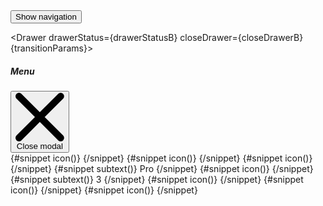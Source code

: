 <script>
    import { Drawer, Button, uiHelpers, Sidebar, SidebarGroup, SidebarItem, SidebarDropdownWrapper } from 'svelte-5-ui-lib'
    import { sineIn } from 'svelte/easing';

  let transitionParams = {
    x: -320,
    duration: 200,
    easing: sineIn
  };

    const drawerB = uiHelpers();
  let drawerStatusB = $state(false);
  const closeDrawerB = drawerB.close;

  $effect(() => {
    drawerStatusB = drawerB.isOpen;
  });

  let spanclass = 'flex-1 ms-3 whitespace-nowrap';
</script>


<div class="text-center">
  <Button onclick={drawerB.toggle}>Show navigation</Button>
</div>

<Drawer drawerStatus={drawerStatusB} closeDrawer={closeDrawerB} {transitionParams}>
  <div class="flex items-center">
    <h5
      id="drawer-label"
      class="mb-4 inline-flex items-center text-base font-semibold text-gray-500 dark:text-gray-400"
    >
      <InfoCircleSolid class="me-2.5 h-4 w-4" />Menu
    </h5>
    <button
      type="button"
      onclick={closeDrawerB}
      class="ms-auto inline-flex h-8 w-8 items-center justify-center rounded-lg bg-transparent text-sm text-gray-400 hover:bg-gray-200 hover:text-gray-900 dark:hover:bg-gray-600 dark:hover:text-white"
      data-modal-hide="default-modal"
    >
      <svg
        class="h-3 w-3"
        aria-hidden="true"
        xmlns="http://www.w3.org/2000/svg"
        fill="none"
        viewBox="0 0 14 14"
      >
        <path
          stroke="currentColor"
          stroke-linecap="round"
          stroke-linejoin="round"
          stroke-width="2"
          d="m1 1 6 6m0 0 6 6M7 7l6-6M7 7l-6 6"
        />
      </svg>
      <span class="sr-only">Close modal</span>
    </button>
  </div>
  <Sidebar>
    <SidebarGroup>
      <SidebarItem label="Dashboard">
        {#snippet icon()}
          <ChartOutline
            class="h-5 w-5 text-gray-500 transition duration-75 group-hover:text-gray-900 dark:text-gray-400 dark:group-hover:text-white"
          />
        {/snippet}
      </SidebarItem>
      <SidebarDropdownWrapper label="E-commerce">
        {#snippet icon()}
          <ShoppingBagSolid
            class="h-5 w-5 text-gray-500 transition duration-75 group-hover:text-gray-900 dark:text-gray-400 dark:group-hover:text-white"
          />
        {/snippet}
        <SidebarItem label="Products" />
        <SidebarItem label="Billing" />
        <SidebarItem label="Invoice" />
      </SidebarDropdownWrapper>
      <SidebarItem label="Kanban" {spanclass}>
        {#snippet icon()}
          <GridSolid
            class="h-5 w-5 text-gray-500 transition duration-75 group-hover:text-gray-900 dark:text-gray-400 dark:group-hover:text-white"
          />
        {/snippet}
        {#snippet subtext()}
          <span
            class="ms-3 inline-flex items-center justify-center rounded-full bg-gray-200 px-2 text-sm font-medium text-gray-800 dark:bg-gray-700 dark:text-gray-300"
          >
            Pro
          </span>
        {/snippet}
      </SidebarItem>
      <SidebarItem label="Inbox" {spanclass}>
        {#snippet icon()}
          <MailBoxSolid
            class="h-5 w-5 text-gray-500 transition duration-75 group-hover:text-gray-900 dark:text-gray-400 dark:group-hover:text-white"
          />
        {/snippet}
        {#snippet subtext()}
          <span
            class="ms-3 inline-flex h-3 w-3 items-center justify-center rounded-full bg-primary-200 p-3 text-sm font-medium text-primary-600 dark:bg-primary-900 dark:text-primary-200"
          >
            3
          </span>
        {/snippet}
      </SidebarItem>
      <SidebarItem label="Users">
        {#snippet icon()}
          <UserSolid
            class="h-5 w-5 text-gray-500 transition duration-75 group-hover:text-gray-900 dark:text-gray-400 dark:group-hover:text-white"
          />
        {/snippet}
      </SidebarItem>
      <SidebarItem label="Sign In">
        {#snippet icon()}
          <ArrowRightToBracketOutline
            class="h-5 w-5 text-gray-500 transition duration-75 group-hover:text-gray-900 dark:text-gray-400 dark:group-hover:text-white"
          />
        {/snippet}
      </SidebarItem>
      <SidebarItem label="Sign Up">
        {#snippet icon()}
          <EditSolid
            class="h-5 w-5 text-gray-500 transition duration-75 group-hover:text-gray-900 dark:text-gray-400 dark:group-hover:text-white"
          />
        {/snippet}
      </SidebarItem>
    </SidebarGroup>
  </Sidebar>
</Drawer>

